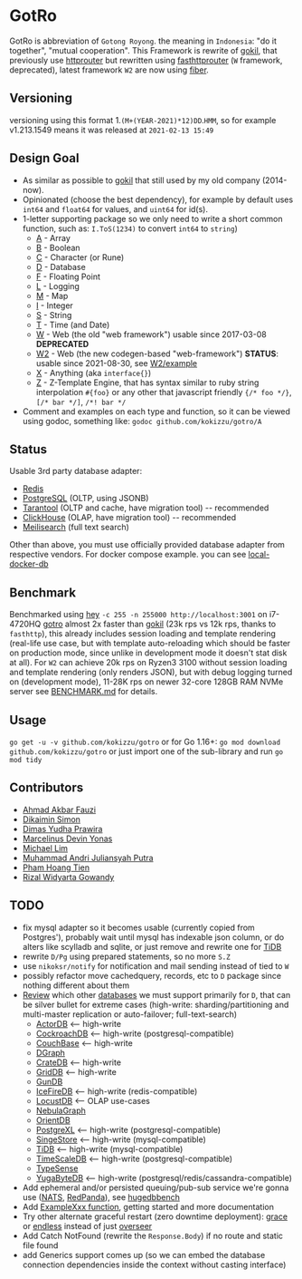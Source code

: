 # GotRo

GotRo is abbreviation of `Gotong Royong`. the meaning in `Indonesia`: "do it together", "mutual cooperation". 
This Framework is rewrite of [gokil](//gitlab.com/kokizzu/gokil), that previously use [httprouter](//github.com/julienschmidt/httprouter) but rewritten using [fasthttprouter](//github.com/buaazp/fasthttprouter) (`W` framework, deprecated), latest framework `W2` are now using [fiber](//gofiber.io).

## Versioning

versioning using this format 1.`(M+(YEAR-2021)*12)DD`.`HMM`,
so for example v1.213.1549 means it was released at `2021-02-13 15:49`

## Design Goal
- As similar as possible to [gokil](//gitlab.com/kokizzu/gokil) that still used by my old company (2014-now).
- Opinionated (choose the best dependency), for example by default uses `int64` and `float64` for values, and `uint64` for id(s).
- 1-letter supporting package so we only need to write a short common function, such as: `I.ToS(1234)` to convert `int64` to `string`)
  - [A](/A) - Array
  - [B](/B) - Boolean
  - [C](/C) - Character (or Rune)
  - [D](/D) - Database
  - [F](/F) - Floating Point
  - [L](/L) - Logging
  - [M](/M) - Map
  - [I](/I) - Integer
  - [S](/S) - String
  - [T](/T) - Time (and Date)
  - [W](/W) - Web (the old "web framework") usable since 2017-03-08 **DEPRECATED**
  - [W2](/W2) - Web (the new codegen-based "web-framework") **STATUS**: usable since 2021-08-30, see [W2/example](/W2/example)
  - [X](/X) - Anything (aka `interface{}`)
  - [Z](/Z) - Z-Template Engine, that has syntax similar to ruby string interpolation `#{foo}` or any other that javascript friendly `{/* foo */}`, `[/* bar */]`, `/*! bar */`
- Comment and examples on each type and function, so it can be viewed using godoc, something like: `godoc github.com/kokizzu/gotro/A`

## Status

Usable 3rd party database adapter:
  - [Redis](/D/Rd)
  - [PostgreSQL](/D/Pg) (OLTP, using JSONB)
  - [Tarantool](/D/Tt) (OLTP and cache, have migration tool) -- recommended
  - [ClickHouse](/D/Ch) (OLAP, have migration tool) -- recommended
  - [Meilisearch](/D/Ms) (full text search)
  
Other than above, you must use officially provided database adapter from respective vendors. For docker compose example. you can see [local-docker-db](//github.com/alexmacarthur/local-docker-db)

## Benchmark

Benchmarked using [hey](//github.com/rakyll/hey) `-c 255 -n 255000 http://localhost:3001` on i7-4720HQ [gotro](//github.com/kokizzu/gotro) almost 2x faster than [gokil](//gitlab.com/kokizzu/gokil) (23k rps vs 12k rps, thanks to `fasthttp`),
this already includes session loading and template rendering (real-life use case, but with template auto-reloading which should be faster on production mode, since unlike in development mode it doesn't stat disk at all). For `W2` can achieve 20k rps on Ryzen3 3100 without session loading and template rendering (only renders JSON), but with debug logging turned on (development mode), 11-28K rps on newer 32-core 128GB RAM NVMe server see [BENCHMARK.md](/BENCHMARK.md) for details.

## Usage

`go get -u -v github.com/kokizzu/gotro` or for Go 1.16+: `go mod download github.com/kokizzu/gotro` or just import one of the sub-library and run `go mod tidy` 

## Contributors

- [Ahmad Akbar Fauzi](//github.com/akbarfa49)
- [Dikaimin Simon](//github.com/dikaimins)
- [Dimas Yudha Prawira](//github.com/dhiemaz)
- [Marcelinus Devin Yonas](//github.com/davey06)
- [Michael Lim](//github.com/shaolim)
- [Muhammad Andri Juliansyah Putra](//github.com/MuhAndriJP)
- [Pham Hoang Tien](//github.com/PhamHoangTien1987)
- [Rizal Widyarta Gowandy](//github.com/rizalgowandy)

## TODO

- fix mysql adapter so it becomes usable (currently copied from Postgres'), probably wait until mysql has indexable json column, or do alters like scylladb and sqlite, or just remove and rewrite one for [TiDB](//github.com/kokizzu/list-of-tech-migrations)
- rewrite `D/Pg` using prepared statements, so no more `S.Z`
- use `nikoksr/notify` for notification and mail sending instead of tied to `W`
- possibly refactor move cachedquery, records, etc to `D` package since nothing different about them
- [Review](//goo.gl/tBkfse) which other [databases](//github.com/alexmacarthur/local-docker-db) we must support primarily for `D`, that can be silver bullet for extreme cases (high-write: sharding/partitioning and multi-master replication or auto-failover; full-text-search) 
  - [ActorDB](//www.actordb.com) <-- high-write
  - [CockroachDB](//www.cockroachlabs.com) <-- high-write (postgresql-compatible)
  - [CouchBase](//www.couchbase.com) <-- high-write
  - [DGraph](//dgraph.io)   
  - [CrateDB](//www.crate.io) <-- high-write
  - [GridDB](//griddb.net/en) <-- high-write
  - [GunDB](//gundb.github.io)
  - [IceFireDB](//github.com/gitsrc/IceFireDB) <-- high-write (redis-compatible)
  - [LocustDB](//github.com/cswinter/LocustDB) <-- OLAP use-cases
  - [NebulaGraph](//nebula-graph.io)
  - [OrientDB](//orientdb.com)
  - [PostgreXL](//www.postgres-xl.org) <-- high-write (postgresql-compatible)
  - [SingeStore](//www.singlestore.com) <-- high-write (mysql-compatible)
  - [TiDB](//github.com/pingcap/tidb) <-- high-write (mysql-compatible)
  - [TimeScaleDB](//www.timescale.com) <-- high-write (postgresql-compatible)
  - [TypeSense](//typesense.org)
  - [YugaByteDB](//www.yugabyte.com) <-- high-write (postgresql/redis/cassandra-compatible)
- Add ephemeral and/or persisted queuing/pub-sub service we're gonna use ([NATS](//nats.io), [RedPanda](//redpanda.com)), see [hugedbbench](//github.com/kokizzu/hugedbbench/)
- Add [ExampleXxx function](//blog.golang.org/examples), getting started and more documentation 
- Try other alternate graceful restart (zero downtime deployment): [grace](//github.com/facebookgo/grace) or [endless](//github.com/fvbock/endless) instead of just [overseer](https://github.com/jpillora/overseer)
- Add Catch NotFound (rewrite the `Response.Body`) if no route and static file found
- add Generics support comes up (so we can embed the database connection dependencies inside the context without casting interface)
